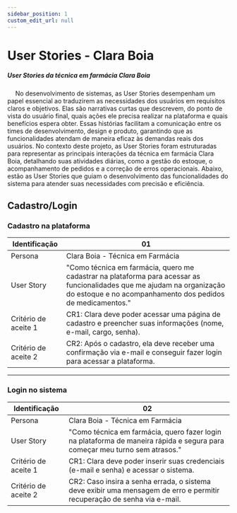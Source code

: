 ```yaml
---
sidebar_position: 1
custom_edit_url: null
---
```


# User Stories - Clara Boia

##### User Stories da técnica em farmácia Clara Boia

&emsp; No desenvolvimento de sistemas, as User Stories desempenham um papel essencial ao traduzirem as necessidades dos usuários em requisitos claros e objetivos. Elas são narrativas curtas que descrevem, do ponto de vista do usuário final, quais ações ele precisa realizar na plataforma e quais benefícios espera obter. Essas histórias facilitam a comunicação entre os times de desenvolvimento, design e produto, garantindo que as funcionalidades atendam de maneira eficaz às demandas reais dos usuários. No contexto deste projeto, as User Stories foram estruturadas para representar as principais interações da técnica em farmácia Clara Boia, detalhando suas atividades diárias, como a gestão do estoque, o acompanhamento de pedidos e a correção de erros operacionais. Abaixo, estão as User Stories que guiam o desenvolvimento das funcionalidades do sistema para atender suas necessidades com precisão e eficiência.

## **Cadastro/Login**  

### **Cadastro na plataforma**  
Identificação | 01  
--- | ---  
Persona | Clara Boia - Técnica em Farmácia  
User Story | "Como técnica em farmácia, quero me cadastrar na plataforma para acessar as funcionalidades que me ajudam na organização do estoque e no acompanhamento dos pedidos de medicamentos."  
Critério de aceite 1 | CR1: Clara deve poder acessar uma página de cadastro e preencher suas informações (nome, e-mail, cargo, senha).  
Critério de aceite 2 | CR2: Após o cadastro, ela deve receber uma confirmação via e-mail e conseguir fazer login para acessar a plataforma.  

---

### **Login no sistema**  
Identificação | 02  
--- | ---  
Persona | Clara Boia - Técnica em Farmácia  
User Story | "Como técnica em farmácia, quero fazer login na plataforma de maneira rápida e segura para começar meu turno sem atrasos."  
Critério de aceite 1 | CR1: Clara deve poder inserir suas credenciais (e-mail e senha) e acessar o sistema.  
Critério de aceite 2 | CR2: Caso insira a senha errada, o sistema deve exibir uma mensagem de erro e permitir recuperação de senha via e-mail.  



